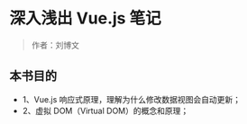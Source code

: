 # 深入浅出 Vue.js 笔记

> 作者：刘博文

## 本书目的

- 1、Vue.js 响应式原理，理解为什么修改数据视图会自动更新；
- 2、虚拟 DOM（Virtual DOM）的概念和原理；
